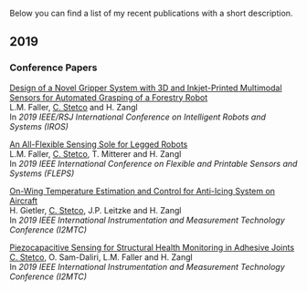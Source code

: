 Below you can find a list of my recent publications with a short description.

## 2019
### Conference Papers
[Design of a Novel Gripper System with 3D and Inkjet-Printed Multimodal Sensors for Automated Grasping of a Forestry Robot]() <br/>
L.M. Faller, <u>C. Stetco</u> and H. Zangl <br/>
In *2019 IEEE/RSJ International Conference on Intelligent Robots and Systems (IROS)*

[An All-Flexible Sensing Sole for Legged Robots](https://ieeexplore.ieee.org/document/8792287) <br/>
L.M. Faller, <u>C. Stetco</u>, T. Mitterer and H. Zangl <br/>
In *2019 IEEE International Conference on Flexible and Printable Sensors and Systems (FLEPS)*

[On-Wing Temperature Estimation and Control for Anti-Icing System on Aircraft](https://ieeexplore.ieee.org/document/8826924) <br/>
H. Gietler, <u>C. Stetco</u>, J.P. Leitzke and H. Zangl <br/>
In *2019 IEEE International Instrumentation and Measurement Technology Conference (I2MTC)*

[Piezocapacitive Sensing for Structural Health Monitoring in Adhesive Joints](https://ieeexplore.ieee.org/document/8827065) <br/>
<u>C. Stetco</u>, O. Sam-Daliri, L.M. Faller and H. Zangl <br/>
In *2019 IEEE International Instrumentation and Measurement Technology Conference (I2MTC)*
